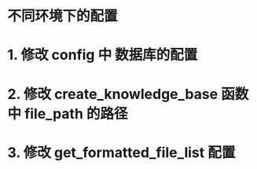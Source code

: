 # 不同环境下的配置

# 1. 修改 config 中 数据库的配置

# 2. 修改 create_knowledge_base 函数中  file_path 的路径

# 3. 修改 get_formatted_file_list 配置